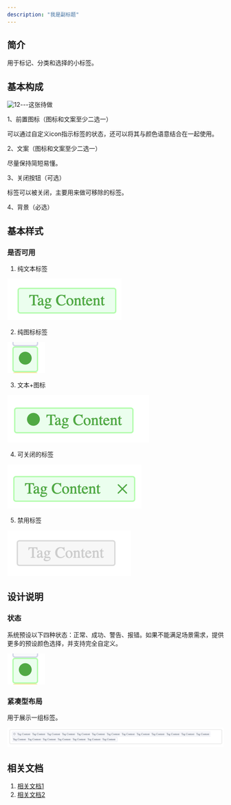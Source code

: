 ```yaml
---
description: "我是副标题"
---
```

<!--副标题具体写法见源代码模式-->

## 简介

用于标记、分类和选择的小标签。



## 基本构成

![12](../../../images/tag/12.png)---这张待做

1、前置图标（图标和文案至少二选一）

可以通过自定义icon指示标签的状态，还可以将其与颜色语意结合在一起使用。

2、文案（图标和文案至少二选一）

尽量保持简短易懂。

3、关闭按钮（可选）

标签可以被关闭，主要用来做可移除的标签。

4、背景（必选）




## 基本样式
### 是否可用

1. 纯文本标签

![16](../../../images/tag/16.png)

2. 纯图标标签

![19](../../../images/tag/19.png)

3. 文本+图标

![15](../../../images/tag/15.png)

4. 可关闭的标签

![18](../../../images/tag/18.png)

5. 禁用标签

![17](../../../images/tag/17.png)

## 设计说明
### 状态

系统预设以下四种状态：正常、成功、警告、报错。如果不能满足场景需求，提供更多的预设颜色选择，并支持完全自定义。

![20](../../../images/tag/19.png)



### 紧凑型布局

用于展示一组标签。

![30](../../../images/tag/30.png)


## 相关文档

1. [相关文档1](https://www.ucloud.cn)
2. [相关文档2](https://www.ucloud.cn)

